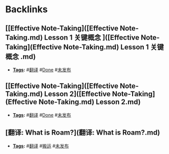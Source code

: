 
# Backlinks
## [[Effective Note-Taking]([Effective Note-Taking.md) Lesson 1 关键概念 ]([Effective Note-Taking](Effective Note-Taking.md) Lesson 1 关键概念 .md)
- **[Tags](Tags.md):** #[翻译](翻译.md) #[Done](Done.md) #[未发布](未发布.md)

## [[Effective Note-Taking]([Effective Note-Taking.md) Lesson 2]([Effective Note-Taking](Effective Note-Taking.md) Lesson 2.md)
- **[Tags](Tags.md):** #[翻译](翻译.md) #[Done](Done.md) #[未发布](未发布.md)

## [翻译: What is Roam?](翻译: What is Roam?.md)
- **[Tags](Tags.md):** #[翻译](翻译.md) #[搬运](搬运.md) #[未发布](未发布.md)

